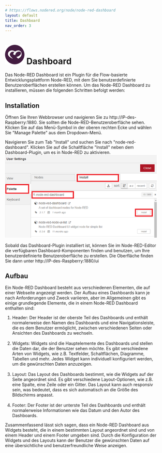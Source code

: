 ```yaml
---
# https://flows.nodered.org/node/node-red-dashboard
layout: default
title: Dashboard
nav_order: 3
---
```


# ![](https://github.com/node-red/node-red-dashboard/blob/master/src/icon64x64.png?raw=true) Dashboard

Das Node-RED Dashboard ist ein Plugin für die Flow-basierte Entwicklungsplattform Node-RED, mit dem Sie benutzerdefinierte Benutzeroberflächen erstellen können. Um das Node-RED Dashboard zu installieren, müssen die folgenden Schritten befolgt werden:

## Installation

Öffnen Sie Ihren Webbrowser und navigieren Sie zu http://IP-des-Raspberry:1880. Sie sollten die Node-RED-Benutzeroberfläche sehen. Klicken Sie auf das Menü-Symbol in der oberen rechten Ecke und wählen Sie "Manage Palette" aus dem Dropdown-Menü.

Navigieren Sie zum Tab "Install" und suchen Sie nach "node-red-dashboard". Klicken Sie auf die Schaltfläche "Install" neben dem Dashboard-Plugin, um es in Node-RED zu aktivieren.
![](/img/dashboardInstall.webp)

Sobald das Dashboard-Plugin installiert ist, können Sie im Node-RED-Editor die verfügbaren Dashboard-Komponenten finden und benutzen, um Ihre benutzerdefinierte Benutzeroberfläche zu erstellen. Die Oberfläche finden Sie dann unter http://IP-des-Raspberry:1880/ui

## Aufbau

Ein Node-RED Dashboard besteht aus verschiedenen Elementen, die auf einer Webseite angezeigt werden. Der Aufbau eines Dashboards kann je nach Anforderungen und Zweck variieren, aber im Allgemeinen gibt es einige grundlegende Elemente, die in einem Node-RED Dashboard enthalten sind:

1. Header: Der Header ist der oberste Teil des Dashboards und enthält normalerweise den Namen des Dashboards und eine Navigationsleiste, die es dem Benutzer ermöglicht, zwischen verschiedenen Seiten oder Ansichten des Dashboards zu wechseln.
   <br><br>
2. Widgets: Widgets sind die Hauptelemente des Dashboards und stellen die Daten dar, die der Benutzer sehen möchte. Es gibt verschiedene Arten von Widgets, wie z.B. Textfelder, Schaltflächen, Diagramme, Tabellen und mehr. Jedes Widget kann individuell konfiguriert werden, um die gewünschten Daten anzuzeigen.
   <br><br>
3. Layout: Das Layout des Dashboards bestimmt, wie die Widgets auf der Seite angeordnet sind. Es gibt verschiedene Layout-Optionen, wie z.B. eine Spalte, eine Zeile oder ein Gitter. Das Layout kann auch responsiv sein, was bedeutet, dass es sich automatisch an die Größe des Bildschirms anpasst.
   <br><br>
4. Footer: Der Footer ist der unterste Teil des Dashboards und enthält normalerweise Informationen wie das Datum und den Autor des Dashboards.

Zusammenfassend lässt sich sagen, dass ein Node-RED Dashboard aus Widgets besteht, die in einem bestimmten Layout angeordnet sind und von einem Header und einem Footer umgeben sind. Durch die Konfiguration der Widgets und des Layouts kann der Benutzer die gewünschten Daten auf eine übersichtliche und benutzerfreundliche Weise anzeigen.
